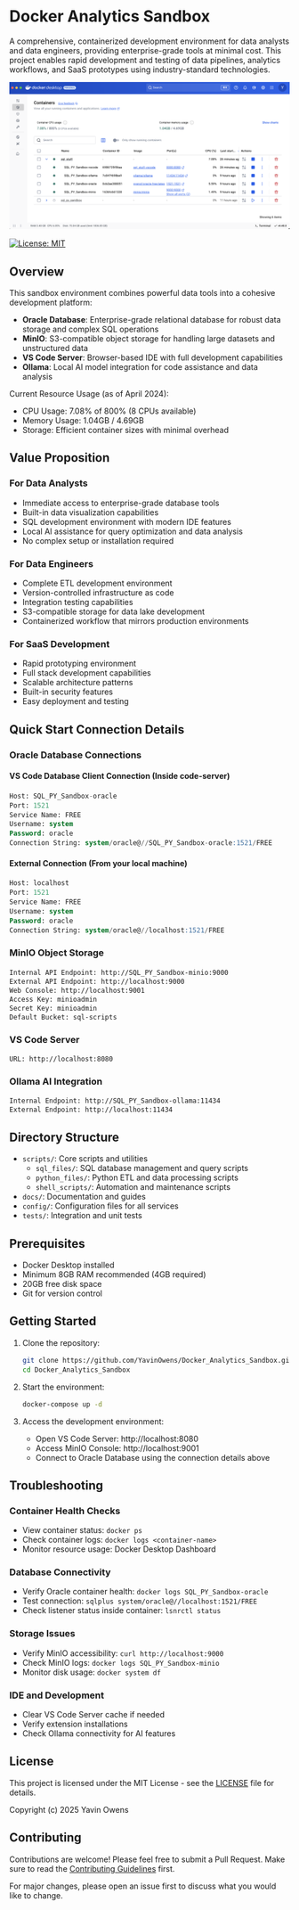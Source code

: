 # Docker Analytics Sandbox

A comprehensive, containerized development environment for data analysts and data engineers, providing enterprise-grade tools at minimal cost. This project enables rapid development and testing of data pipelines, analytics workflows, and SaaS prototypes using industry-standard technologies.

![Docker Environment Screenshot](./docs/images/docker_desktop.png)

[![License: MIT](https://img.shields.io/badge/License-MIT-yellow.svg)](https://opensource.org/licenses/MIT)

## Overview

This sandbox environment combines powerful data tools into a cohesive development platform:

- **Oracle Database**: Enterprise-grade relational database for robust data storage and complex SQL operations
- **MinIO**: S3-compatible object storage for handling large datasets and unstructured data
- **VS Code Server**: Browser-based IDE with full development capabilities
- **Ollama**: Local AI model integration for code assistance and data analysis

Current Resource Usage (as of April 2024):
- CPU Usage: 7.08% of 800% (8 CPUs available)
- Memory Usage: 1.04GB / 4.69GB
- Storage: Efficient container sizes with minimal overhead

## Value Proposition

### For Data Analysts
- Immediate access to enterprise-grade database tools
- Built-in data visualization capabilities
- SQL development environment with modern IDE features
- Local AI assistance for query optimization and data analysis
- No complex setup or installation required

### For Data Engineers
- Complete ETL development environment
- Version-controlled infrastructure as code
- Integration testing capabilities
- S3-compatible storage for data lake development
- Containerized workflow that mirrors production environments

### For SaaS Development
- Rapid prototyping environment
- Full stack development capabilities
- Scalable architecture patterns
- Built-in security features
- Easy deployment and testing

## Quick Start Connection Details

### Oracle Database Connections

#### VS Code Database Client Connection (Inside code-server)
```sql
Host: SQL_PY_Sandbox-oracle
Port: 1521
Service Name: FREE
Username: system
Password: oracle
Connection String: system/oracle@//SQL_PY_Sandbox-oracle:1521/FREE
```

#### External Connection (From your local machine)
```sql
Host: localhost
Port: 1521
Service Name: FREE
Username: system
Password: oracle
Connection String: system/oracle@//localhost:1521/FREE
```

### MinIO Object Storage
```
Internal API Endpoint: http://SQL_PY_Sandbox-minio:9000
External API Endpoint: http://localhost:9000
Web Console: http://localhost:9001
Access Key: minioadmin
Secret Key: minioadmin
Default Bucket: sql-scripts
```

### VS Code Server
```
URL: http://localhost:8080
```

### Ollama AI Integration
```
Internal Endpoint: http://SQL_PY_Sandbox-ollama:11434
External Endpoint: http://localhost:11434
```

## Directory Structure

- `scripts/`: Core scripts and utilities
  - `sql_files/`: SQL database management and query scripts
  - `python_files/`: Python ETL and data processing scripts
  - `shell_scripts/`: Automation and maintenance scripts
- `docs/`: Documentation and guides
- `config/`: Configuration files for all services
- `tests/`: Integration and unit tests

## Prerequisites

- Docker Desktop installed
- Minimum 8GB RAM recommended (4GB required)
- 20GB free disk space
- Git for version control

## Getting Started

1. Clone the repository:
   ```bash
   git clone https://github.com/YavinOwens/Docker_Analytics_Sandbox.git
   cd Docker_Analytics_Sandbox
   ```

2. Start the environment:
   ```bash
   docker-compose up -d
   ```

3. Access the development environment:
   - Open VS Code Server: http://localhost:8080
   - Access MinIO Console: http://localhost:9001
   - Connect to Oracle Database using the connection details above

## Troubleshooting

### Container Health Checks
- View container status: `docker ps`
- Check container logs: `docker logs <container-name>`
- Monitor resource usage: Docker Desktop Dashboard

### Database Connectivity
- Verify Oracle container health: `docker logs SQL_PY_Sandbox-oracle`
- Test connection: `sqlplus system/oracle@//localhost:1521/FREE`
- Check listener status inside container: `lsnrctl status`

### Storage Issues
- Verify MinIO accessibility: `curl http://localhost:9000`
- Check MinIO logs: `docker logs SQL_PY_Sandbox-minio`
- Monitor disk usage: `docker system df`

### IDE and Development
- Clear VS Code Server cache if needed
- Verify extension installations
- Check Ollama connectivity for AI features

## License

This project is licensed under the MIT License - see the [LICENSE](LICENSE) file for details.

Copyright (c) 2025 Yavin Owens

## Contributing

Contributions are welcome! Please feel free to submit a Pull Request. Make sure to read the [Contributing Guidelines](CONTRIBUTING.md) first.

For major changes, please open an issue first to discuss what you would like to change.
